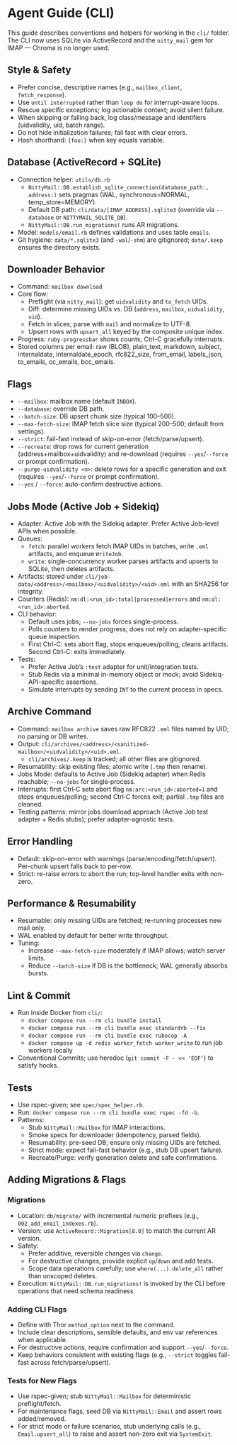 # Agent Guide (CLI)

This guide describes conventions and helpers for working in the `cli/` folder. The CLI now uses SQLite via ActiveRecord and the `nitty_mail` gem for IMAP — Chroma is no longer used.

## Style & Safety

- Prefer concise, descriptive names (e.g., `mailbox_client`, `fetch_response`).
- Use `until interrupted` rather than `loop do` for interrupt-aware loops.
- Rescue specific exceptions; log actionable context; avoid silent failure.
- When skipping or falling back, log class/message and identifiers (uidvalidity, uid, batch range).
- Do not hide initialization failures; fail fast with clear errors.
- Hash shorthand: `{foo:}` when key equals variable.

## Database (ActiveRecord + SQLite)

- Connection helper: `utils/db.rb`
  - `NittyMail::DB.establish_sqlite_connection(database_path:, address:)` sets pragmas (WAL, synchronous=NORMAL, temp_store=MEMORY).
  - Default DB path: `cli/data/[IMAP_ADDRESS].sqlite3` (override via `--database` or `NITTYMAIL_SQLITE_DB`).
  - `NittyMail::DB.run_migrations!` runs AR migrations.
- Model: `models/email.rb` defines validations and uses table `emails`.
- Git hygiene: `data/*.sqlite3` (and `-wal`/`-shm`) are gitignored; `data/.keep` ensures the directory exists.

## Downloader Behavior

- Command: `mailbox download`
- Core flow:
  - Preflight (via `nitty_mail`): get `uidvalidity` and `to_fetch` UIDs.
  - Diff: determine missing UIDs vs. DB (`address`, `mailbox`, `uidvalidity`, `uid`).
  - Fetch in slices; parse with `mail` and normalize to UTF-8.
  - Upsert rows with `upsert_all` keyed by the composite unique index.
- Progress: `ruby-progressbar` shows counts; Ctrl-C gracefully interrupts.
- Stored columns per email: raw (BLOB), plain_text, markdown, subject, internaldate, internaldate_epoch, rfc822_size, from_email, labels_json, to_emails, cc_emails, bcc_emails.

## Flags

- `--mailbox`: mailbox name (default `INBOX`).
- `--database`: override DB path.
- `--batch-size`: DB upsert chunk size (typical 100–500).
- `--max-fetch-size`: IMAP fetch slice size (typical 200–500; default from settings).
- `--strict`: fail-fast instead of skip-on-error (fetch/parse/upsert).
- `--recreate`: drop rows for current generation (address+mailbox+uidvalidity) and re-download (requires `--yes`/`--force` or prompt confirmation).
- `--purge-uidvalidity <n>`: delete rows for a specific generation and exit (requires `--yes`/`--force` or prompt confirmation).
- `--yes` / `--force`: auto-confirm destructive actions.

## Jobs Mode (Active Job + Sidekiq)

- Adapter: Active Job with the Sidekiq adapter. Prefer Active Job–level APIs when possible.
- Queues:
  - `fetch`: parallel workers fetch IMAP UIDs in batches, write `.eml` artifacts, and enqueue `WriteJob`.
  - `write`: single-concurrency worker parses artifacts and upserts to SQLite, then deletes artifacts.
- Artifacts: stored under `cli/job-data/<address>/<mailbox>/<uidvalidity>/<uid>.eml` with an SHA256 for integrity.
- Counters (Redis): `nm:dl:<run_id>:total|processed|errors` and `nm:dl:<run_id>:aborted`.
- CLI behavior:
  - Default uses jobs; `--no-jobs` forces single-process.
  - Polls counters to render progress; does not rely on adapter-specific queue inspection.
  - First Ctrl-C: sets abort flag, stops enqueues/polling, cleans artifacts. Second Ctrl-C: exits immediately.
- Tests:
  - Prefer Active Job’s `:test` adapter for unit/integration tests.
  - Stub Redis via a minimal in-memory object or mock; avoid Sidekiq-API-specific assertions.
  - Simulate interrupts by sending `INT` to the current process in specs.

## Archive Command

- Command: `mailbox archive` saves raw RFC822 `.eml` files named by UID; no parsing or DB writes.
- Output: `cli/archives/<address>/<sanitized-mailbox>/<uidvalidity>/<uid>.eml`.
  - `cli/archives/.keep` is tracked; all other files are gitignored.
- Resumability: skip existing files; atomic write (`.tmp` then rename).
- Jobs Mode: defaults to Active Job (Sidekiq adapter) when Redis reachable; `--no-jobs` for single‑process.
- Interrupts: first Ctrl‑C sets abort flag `nm:arc:<run_id>:aborted=1` and stops enqueues/polling; second Ctrl‑C forces exit; partial `.tmp` files are cleaned.
- Testing patterns: mirror jobs download approach (Active Job test adapter + Redis stubs); prefer adapter‑agnostic tests.

## Error Handling

- Default: skip-on-error with warnings (parse/encoding/fetch/upsert). Per-chunk upsert falls back to per-row.
- Strict: re-raise errors to abort the run; top-level handler exits with non-zero.

## Performance & Resumability

- Resumable: only missing UIDs are fetched; re-running processes new mail only.
- WAL enabled by default for better write throughput.
- Tuning:
  - Increase `--max-fetch-size` moderately if IMAP allows; watch server limits.
  - Reduce `--batch-size` if DB is the bottleneck; WAL generally absorbs bursts.

## Lint & Commit

- Run inside Docker from `cli/`:
  - `docker compose run --rm cli bundle install`
  - `docker compose run --rm cli bundle exec standardrb --fix`
  - `docker compose run --rm cli bundle exec rubocop -A`
  - `docker compose up -d redis worker_fetch worker_write` to run job workers locally
- Conventional Commits; use heredoc (`git commit -F - << 'EOF'`) to satisfy hooks.

## Tests

- Use rspec-given; see `spec/spec_helper.rb`.
- Run: `docker compose run --rm cli bundle exec rspec -fd -b`.
- Patterns:
  - Stub `NittyMail::Mailbox` for IMAP interactions.
  - Smoke specs for downloader (idempotency, parsed fields).
  - Resumability: pre-seed DB; ensure only missing UIDs are fetched.
  - Strict mode: expect fail-fast behavior (e.g., stub DB upsert failure).
  - Recreate/Purge: verify generation delete and safe confirmations.

## Adding Migrations & Flags

### Migrations

- Location: `db/migrate/` with incremental numeric prefixes (e.g., `002_add_email_indexes.rb`).
- Version: use `ActiveRecord::Migration[8.0]` to match the current AR version.
- Safety:
  - Prefer additive, reversible changes via `change`.
  - For destructive changes, provide explicit `up`/`down` and add tests.
  - Scope data operations carefully; use `where(...).delete_all` rather than unscoped deletes.
- Execution: `NittyMail::DB.run_migrations!` is invoked by the CLI before operations that need schema readiness.

### Adding CLI Flags

- Define with Thor `method_option` next to the command.
- Include clear descriptions, sensible defaults, and env var references when applicable.
- For destructive actions, require confirmation and support `--yes`/`--force`.
- Keep behaviors consistent with existing flags (e.g., `--strict` toggles fail-fast across fetch/parse/upsert).

### Tests for New Flags

- Use rspec-given; stub `NittyMail::Mailbox` for deterministic preflight/fetch.
- For maintenance flags, seed DB via `NittyMail::Email` and assert rows added/removed.
- For strict mode or failure scenarios, stub underlying calls (e.g., `Email.upsert_all`) to raise and assert non-zero exit via `SystemExit`.
